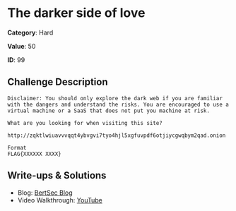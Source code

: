 # The darker side of love
**Category**: Hard

**Value**: 50

**ID**: 99

## Challenge Description
```
Disclaimer: You should only explore the dark web if you are familiar with the dangers and understand the risks. You are encouraged to use a virtual machine or a SaaS that does not put you machine at risk. 

What are you looking for when visiting this site?

http://zqktlwiuavvvqqt4ybvgvi7tyo4hjl5xgfuvpdf6otjiycgwqbym2qad.onion

Format
FLAG{XXXXXX XXXX}
```

## Write-ups & Solutions
- Blog: [BertSec Blog](https://bertsec.com)
- Video Walkthrough: [YouTube](https://www.youtube.com/@BertSec)
